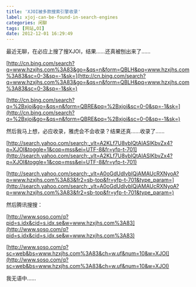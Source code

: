```yaml
---
title: 'XJOI被多款搜索引擎收录'
label: xjoj-can-be-found-in-search-engines
categories: 闲聊
tags: [网站,OI]
date: 2012-12-01 16:29:49
---
```

最近无聊，在必应上搜了搜XJOI，结果……还真被刨出来了……

[http://cn.bing.com/search?q=www.hzxjhs.com%3A83&go=&qs=n&form=QBLH&pq=www.hzxjhs.com%3A83&sc=0-3&sp=-1&sk=](http://cn.bing.com/search?q=www.hzxjhs.com%3A83&go=&qs=n&form=QBLH&pq=www.hzxjhs.com%3A83&sc=0-3&sp=-1&sk=)

[http://cn.bing.com/search?q=%2Bxjoi&go=&qs=n&form=QBRE&pq=%2Bxjoi&sc=0-0&sp=-1&sk=](http://cn.bing.com/search?q=%2Bxjoi&go=&qs=n&form=QBRE&pq=%2Bxjoi&sc=0-0&sp=-1&sk=)

然后我马上想，必应收录，雅虎会不会收录？结果还真……收录了……

[http://search.yahoo.com/search;_ylt=A2KLf7U8vblQtAIASlKbvZx4?p=XJOI&toggle=1&cop=mss&ei=UTF-8&fr=yfp-t-701](http://search.yahoo.com/search;_ylt=A2KLf7U8vblQtAIASlKbvZx4?p=XJOI&toggle=1&cop=mss&ei=UTF-8&fr=yfp-t-701)

[http://search.yahoo.com/search;_ylt=A0oGdUdIvblQiAMAUcRXNyoA?p=www.hzxjhs.com%3A83&fr2=sb-top&fr=yfp-t-701&type_param=](http://search.yahoo.com/search;_ylt=A0oGdUdIvblQiAMAUcRXNyoA?p=www.hzxjhs.com%3A83&fr2=sb-top&fr=yfp-t-701&type_param=)

然后腾讯搜搜：

[http://www.soso.com/q?pid=s.idx&cid=s.idx.se&w=www.hzxjhs.com%3A83](http://www.soso.com/q?pid=s.idx&cid=s.idx.se&w=www.hzxjhs.com%3A83)

[http://www.soso.com/q?sc=web&bs=www.hzxjhs.com%3A83&ch=w.uf&num=10&w=XJOI](http://www.soso.com/q?sc=web&bs=www.hzxjhs.com%3A83&ch=w.uf&num=10&w=XJOI)

我无语中……
